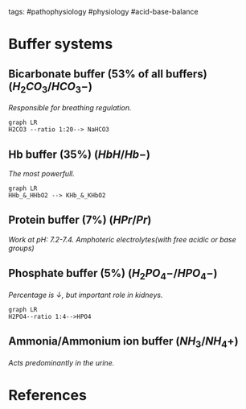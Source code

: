 tags: #pathophysiology #physiology #acid-base-balance

# Buffer systems
## Bicarbonate buffer  (53% of all buffers) ($H_2$$CO_3$$/$$HCO_3-$)
*Responsible for breathing regulation.*
```mermaid
graph LR
H2CO3 --ratio 1:20--> NaHCO3
```
## Hb buffer  (35%) ($HbH$$/$$Hb-$)
*The most powerfull.*
```mermaid
graph LR
HHb_&_HHbO2 --> KHb_&_KHbO2
```
## Protein buffer (7%) ($HPr$$/$$Pr$)
*Work at pH: 7.2-7.4. Amphoteric electrolytes(with free acidic or base groups)*

## Phosphate buffer  (5%) ($H_2$$PO_4-$$/$$HPO_4-$)
*Percentage is ↓, but important role in kidneys.*
```mermaid
graph LR
H2PO4--ratio 1:4-->HPO4
```

## Ammonia/Ammonium ion buffer ($NH_3$$/$$NH_4+$)
*Acts predominantly in the urine.*

# References